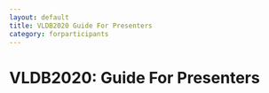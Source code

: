 ```yaml
---
layout: default
title: VLDB2020 Guide For Presenters
category: forparticipants
---
```


# VLDB2020:  Guide For Presenters


<div class="VLDB2020Instructions presenter"></div> 
